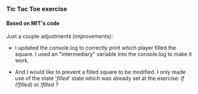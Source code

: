 ### Tic Tac Toe exercise

#### Based on MIT's code

Just a couple adjustments (improvements):

* I updated the console.log to correctly print which player filled the square. I used an "intermediary" variable into the console.log to make it work.

* And I would like to prevent a filled square to be modified. I only made use of the state '*filled*' state which was already set at the exercise: *if (!filled)* or *!filled ?*
